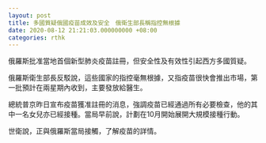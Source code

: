 ```yaml
---
layout: post
title: 多國質疑俄國疫苗成效及安全　俄衛生部長稱指控無根據
date: 2020-08-12 21:21:03.000000000 +08:00
categories: rthk
---
```


俄羅斯批准當地首個新型肺炎疫苗註冊，但安全性及有效性引起西方多國質疑。

俄羅斯衛生部長反駁說，這些國家的指控毫無根據，又指疫苗很快會推出市場，第一批預計在兩星期內收到，主要發放給醫生。

總統普京昨日宣布疫苗獲准註冊的消息，強調疫苗已經通過所有必要檢查，他的其中一名女兒亦已經接種。當局早前說，計劃在10月開始展開大規模接種行動。

世衛說，正與俄羅斯當局接觸，了解疫苗的詳情。
